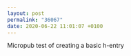 ```yaml
---
layout: post
permalink: "36067"
date: 2020-06-22 11:01:07 +0100
---
```


Micropub test of creating a basic h-entry
